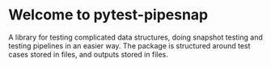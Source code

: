 # Welcome to pytest-pipesnap

A library for testing complicated data structures, doing snapshot testing and testing pipelines in an easier way. The package is structured around test cases stored in files, and outputs stored in files.
